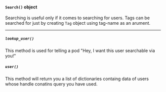 #### `Search()` object

Searching is useful only if it comes to searching for users.
Tags can be searched for just by creating `Tag` object using 
tag-name as an arument.

----

##### `lookup_user()`

This method is used for telling a pod "Hey, I want this user searchable via you!"

##### `user()`

This method will return you a list of dictionaries containg data of users whose 
handle conatins query you have used.

